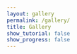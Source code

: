 ```yaml
---
layout: gallery
permalink: /gallery/
title: Gallery
show_tutorial: false
show_progress: false
---
```

